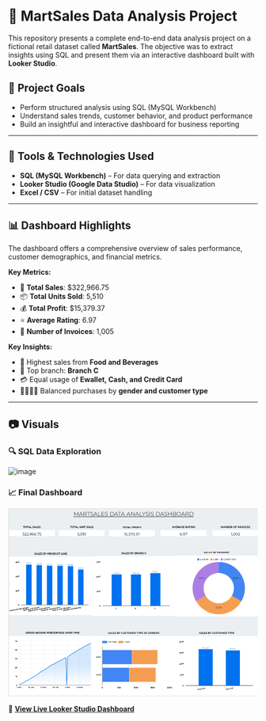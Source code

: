 # 🛒 MartSales Data Analysis Project

This repository presents a complete end-to-end data analysis project on a fictional retail dataset called **MartSales**. The objective was to extract insights using SQL and present them via an interactive dashboard built with **Looker Studio**.

## 📌 Project Goals

- Perform structured analysis using SQL (MySQL Workbench)
- Understand sales trends, customer behavior, and product performance
- Build an insightful and interactive dashboard for business reporting

---

## 🧰 Tools & Technologies Used

- **SQL (MySQL Workbench)** – For data querying and extraction
- **Looker Studio (Google Data Studio)** – For data visualization
- **Excel / CSV** – For initial dataset handling

---

## 📊 Dashboard Highlights

The dashboard offers a comprehensive overview of sales performance, customer demographics, and financial metrics.

**Key Metrics:**
- 🧾 **Total Sales**: \$322,966.75  
- 📦 **Total Units Sold**: 5,510  
- 💰 **Total Profit**: \$15,379.37  
- ⭐ **Average Rating**: 6.97  
- 📄 **Number of Invoices**: 1,005  

**Key Insights:**
- 🥇 Highest sales from **Food and Beverages**
- 🏬 Top branch: **Branch C**
- 💳 Equal usage of **Ewallet, Cash, and Credit Card**
- 👨‍👩‍👧‍👦 Balanced purchases by **gender and customer type**

---

## 📷 Visuals
### 🔍 SQL Data Exploration
![image](https://github.com/user-attachments/assets/f259348c-7bfc-402f-8905-bdc950ad2f71)


### 📈 Final Dashboard
![Looker Studio Dashboard](https://github.com/harmeetk136/martsales/blob/main/Dashboard.png)

🔗 **[View Live Looker Studio Dashboard](https://lookerstudio.google.com/reporting/eb2ac2e0-55a5-4ef8-9bed-04f4f5c04dc3)**







